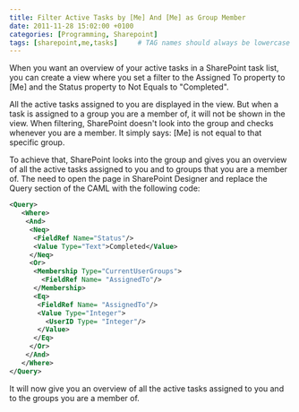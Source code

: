 ```yaml
---
title: Filter Active Tasks by [Me] And [Me] as Group Member
date: 2011-11-28 15:02:00 +0100
categories: [Programming, Sharepoint]
tags: [sharepoint,me,tasks]     # TAG names should always be lowercase
---
```


When you want an overview of your active tasks in a SharePoint task list, you can create a view where you set a filter to the Assigned To property to [Me] and the Status property to Not Equals to "Completed".

All the active tasks assigned to you are displayed in the view. But when a task is assigned to a group you are a member of, it will not be shown in the view. When filtering, SharePoint doesn't look into the group and checks whenever you are a member. It simply says: [Me] is not equal to that specific group.

To achieve that, SharePoint looks into the group and gives you an overview of all the active tasks assigned to you and to groups that you are a member of. The need to open the page in SharePoint Designer and replace the Query section of the CAML with the following code:

```xml
<Query>
   <Where>
    <And>
     <Neq>
      <FieldRef Name="Status"/>
      <Value Type="Text">Completed</Value>
     </Neq>
     <Or>
      <Membership Type="CurrentUserGroups">
        <FieldRef Name= "AssignedTo"/>
      </Membership>
      <Eq>
       <FieldRef Name= "AssignedTo"/>
       <Value Type="Integer">
         <UserID Type= "Integer"/>
       </Value>
      </Eq>
     </Or>
    </And>
   </Where>
</Query>
```
It will now give you an overview of all the active tasks assigned to you and to the groups you are a member of.